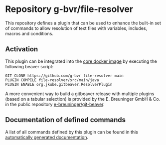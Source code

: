 # Repository g-bvr/file-resolver

This repository defines a plugin that can be used to enhance the built-in set of commands
to allow resolution of text files with variables, includes, macros and conditions.

## Activation

This plugin can be integrated into the [core docker image](https://hub.docker.com/r/gitbeaver/core/tags)
by executing the following beaver script:

```
GIT CLONE https://github.com/g-bvr file-resolver main
PLUGIN COMPILE file-resolver/src/main/java
PLUGIN ENABLE org.jkube.gitbeaver.ResolverPlugin
```

A more convenient way to build a gitbeaver release with multiple
plugins (based on a tabular selection)
is provided by the E. Breuninger GmbH & Co. in the public repository
[e-breuninger/git-beaver](https://github.com/e-breuninger/git-beaver).

## Documentation of defined commands

A list of all commands defined by this plugin can be found in this [automatically generated documentation](https://htmlpreview.github.io/?https://raw.githubusercontent.com/g-bvr/file-resolver/main/doc/ResolverPlugin.html). 